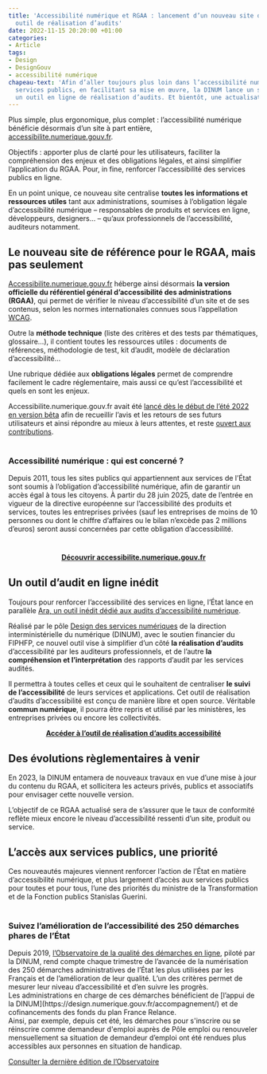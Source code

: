 ```yaml
---
title: 'Accessibilité numérique et RGAA : lancement d’un nouveau site dédié et d’un
  outil de réalisation d’audits'
date: 2022-11-15 20:20:00 +01:00
categories:
- Article
tags:
- Design
- DesignGouv
- accessibilité numérique
chapeau-text: 'Afin d’aller toujours plus loin dans l’accessibilité numérique des
  services publics, en facilitant sa mise en œuvre, la DINUM lance un site dédié et
  un outil en ligne de réalisation d’audits. Et bientôt, une actualisation du RGAA. '
---
```


Plus simple, plus ergonomique, plus complet : l’accessibilité numérique bénéficie désormais d’un site à part entière, [accessibilite.numerique.gouv.fr](https://accessibilite.numerique.gouv.fr/ "accessibilite.numerique.gouv.fr - Lien externe").

Objectifs : apporter plus de clarté pour les utilisateurs, faciliter la compréhension des enjeux et des obligations légales, et ainsi simplifier l’application du RGAA. Pour, in fine, renforcer l’accessibilité des services publics en ligne.

En un point unique, ce nouveau site centralise **toutes les informations et ressources utiles** tant aux administrations, soumises à l’obligation légale d’accessibilité numérique – responsables de produits et services en ligne, développeurs, designers… – qu’aux professionnels de l’accessibilité, auditeurs notamment.

## Le nouveau site de référence pour le RGAA, mais pas seulement

[Accessibilite.numerique.gouv.fr](https://accessibilite.numerique.gouv.fr/ "accessibilite.numerique.gouv.fr - Lien externe") héberge ainsi désormais **la version officielle du référentiel général d’accessibilité des administrations (RGAA)**, qui permet de vérifier le niveau d’accessibilité d’un site et de ses contenus, selon les normes internationales connues sous l’appellation [WCAG](https://www.w3.org/TR/WCAG21/ "WCAG - lien externe").

Outre la **méthode technique** (liste des critères et des tests par thématiques, glossaire…), il contient toutes les ressources utiles : documents de références, méthodologie de test, kit d’audit, modèle de déclaration d’accessibilité…

Une rubrique dédiée aux **obligations légales** permet de comprendre facilement le cadre réglementaire, mais aussi ce qu’est l’accessibilité et quels en sont les enjeux.

Accessibilite.numerique.gouv.fr avait été [lancé dès le début de l’été 2022 en version bêta](https://www.numerique.gouv.fr/actualites/accessibilite-bientot-un-nouveau-site-pour-le-rgaa-testez-la-version-beta-et-donnez-votre-avis/) afin de recueillir l’avis et les retours de ses futurs utilisateurs et ainsi répondre au mieux à leurs attentes, et reste [ouvert aux contributions](https://accessibilite.numerique.gouv.fr/infos/contributions/ "ouvert aux contributions - Lien externe").

<div class="encadre noir" style="margin-bottom:40px"><h3 style="margin-top: 40px;">Accessibilité numérique : qui est concerné ?</h3><p>Depuis 2011, tous les sites publics qui appartiennent aux services de l’État sont soumis à l’obligation d’accessibilité numérique, afin de garantir un accès égal à tous les citoyens. À partir du 28 juin 2025, date de l’entrée en vigueur de la directive européenne sur l’accessibilité des produits et services, toutes les entreprises privées (sauf les entreprises de moins de 10 personnes ou dont le chiffre d’affaires ou le bilan n’excède pas 2 millions d’euros) seront aussi concernées par cette obligation d’accessibilité.</p></div>

<div align="center" style="margin-bottom: 30px"><a href="https://accessibilite.numerique.gouv.fr" class="button"><b>Découvrir accessibilite.numerique.gouv.fr</b></a></div>


## Un outil d’audit en ligne inédit

Toujours pour renforcer l’accessibilité des services en ligne, l’État lance en parallèle [Ara, un outil inédit dédié aux audits d’accessibilité numérique](https://ara.numerique.gouv.fr/ "Ara, un outil inédit dédié aux audits d’accessibilité numérique - Lien externe").

Réalisé par le pôle [Design des services numériques](https://design.numerique.gouv.fr "Design des services numériques - lien externe") de la direction interministérielle du numérique (DINUM), avec le soutien financier du FIPHFP, ce nouvel outil vise à simplifier d’un côté **la réalisation d’audits** d’accessibilité par les auditeurs professionnels, et de l’autre **la compréhension et l’interprétation** des rapports d’audit par les services audités.

Il permettra à toutes celles et ceux qui le souhaitent de centraliser **le suivi de l’accessibilité** de leurs services et applications. Cet outil de réalisation d’audits d’accessibilité est conçu de manière libre et open source. Véritable **commun numérique**, il pourra être repris et utilisé par les ministères, les entreprises privées ou encore les collectivités.

<div align="center" style="margin-bottom: 30px"><a href="https://ara.numerique.gouv.fr/" class="button"><b>Accéder à l’outil de réalisation d’audits accessibilité</b></a></div>



## Des évolutions règlementaires à venir

En 2023, la DINUM entamera de nouveaux travaux en vue d’une mise à jour du contenu du RGAA, et sollicitera les acteurs privés, publics et associatifs pour envisager cette nouvelle version.

L’objectif de ce RGAA actualisé sera de s’assurer que le taux de conformité reflète mieux encore le niveau d’accessibilité ressenti d’un site, produit ou service.

## L’accès aux services publics, une priorité

Ces nouveautés majeures viennent renforcer l’action de l’État en matière d’accessibilité numérique, et plus largement d’accès aux services publics pour toutes et pour tous, l’une des priorités du ministre de la Transformation et de la Fonction publics Stanislas Guerini.

<div class="encadre noir" style="margin-bottom:40px"><h3 style="margin-top: 40px;">Suivez l’amélioration de l’accessibilité des 250 démarches phares de l’État</h3><p>Depuis 2019, <a href="https://observatoire.numerique.gouv.fr/" title="l’Observatoire de la qualité des démarches en ligne - lien externe">l’Observatoire de la qualité des démarches en ligne</a>, piloté par la DINUM, rend compte chaque trimestre de l’avancée de la numérisation des 250 démarches administratives de l’État les plus utilisées par les Français et de l’amélioration de leur qualité. L’un des critères permet de mesurer leur niveau d’accessibilité et d’en suivre les progrès.
<br>Les administrations en charge de ces démarches bénéficient de [l’appui de la DINUM](https://design.numerique.gouv.fr/accompagnement/) et de cofinancements des fonds du plan France Relance.
<br>Ainsi, par exemple, depuis cet été, les démarches pour s'inscrire ou se réinscrire comme demandeur d'emploi auprès de Pôle emploi ou renouveler mensuellement sa situation de demandeur d’emploi ont été rendues plus accessibles aux personnes en situation de handicap.</p>
<p><a href="https://observatoire.numerique.gouv.fr/" title="Consulter la dernière édition de l’Observatoire - Lien externe"> Consulter la dernière édition de l’Observatoire</p></div>